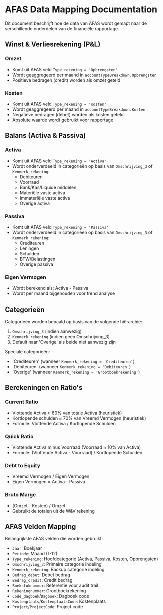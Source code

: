 # AFAS Data Mapping Documentation

Dit document beschrijft hoe de data van AFAS wordt gemapt naar de verschillende onderdelen van de financiële rapportage.

## Winst & Verliesrekening (P&L)

### Omzet
- Komt uit AFAS veld `Type_rekening = 'Opbrengsten'`
- Wordt geaggregeerd per maand in `accountTypeBreakdown.Opbrengsten`
- Positieve bedragen (credit) worden als omzet geteld

### Kosten
- Komt uit AFAS veld `Type_rekening = 'Kosten'`
- Wordt geaggregeerd per maand in `accountTypeBreakdown.Kosten`
- Negatieve bedragen (debet) worden als kosten geteld
- Absolute waarde wordt gebruikt voor rapportage

## Balans (Activa & Passiva)

### Activa
- Komt uit AFAS veld `Type_rekening = 'Activa'`
- Wordt onderverdeeld in categorieën op basis van `Omschrijving_3` of `Kenmerk_rekening`:
  - Debiteuren
  - Voorraad
  - Bank/Kas/Liquide middelen
  - Materiële vaste activa
  - Immateriële vaste activa
  - Overige activa

### Passiva
- Komt uit AFAS veld `Type_rekening = 'Passiva'`
- Wordt onderverdeeld in categorieën op basis van `Omschrijving_3` of `Kenmerk_rekening`:
  - Crediteuren
  - Leningen
  - Schulden
  - BTW/Belastingen
  - Overige passiva

### Eigen Vermogen
- Wordt berekend als: Activa - Passiva
- Wordt per maand bijgehouden voor trend analyse

## Categorieën

Categorieën worden bepaald op basis van de volgende hiërarchie:
1. `Omschrijving_3` (indien aanwezig)
2. `Kenmerk_rekening` (indien geen Omschrijving_3)
3. Default naar 'Overige' als beide niet aanwezig zijn

Speciale categorieën:
- 'Crediteuren' (wanneer `Kenmerk_rekening = 'Crediteuren'`)
- 'Debiteuren' (wanneer `Kenmerk_rekening = 'Debiteuren'`)
- 'Overige' (wanneer `Kenmerk_rekening = 'Grootboekrekening'`)

## Berekeningen en Ratio's

### Current Ratio
- Vlottende Activa ≈ 60% van totale Activa (heuristiek)
- Kortlopende schulden ≈ 70% van Vreemd Vermogen (heuristiek)
- Formule: Vlottende Activa / Kortlopende Schulden

### Quick Ratio
- Vlottende Activa minus Voorraad (Voorraad ≈ 10% van Activa)
- Formule: (Vlottende Activa - Voorraad) / Kortlopende Schulden

### Debt to Equity
- Vreemd Vermogen / Eigen Vermogen
- Eigen Vermogen = Activa - Passiva

### Bruto Marge
- (Omzet - Kosten) / Omzet
- Gebruikt de totalen uit de W&V rekening

## AFAS Velden Mapping

Belangrijkste AFAS velden die worden gebruikt:
- `Jaar`: Boekjaar
- `Periode`: Maand (1-12)
- `Type_rekening`: Hoofdcategorie (Activa, Passiva, Kosten, Opbrengsten)
- `Omschrijving_3`: Primaire categorie indeling
- `Kenmerk_rekening`: Backup categorie indeling
- `Bedrag_debet`: Debet bedrag
- `Bedrag_credit`: Credit bedrag
- `Boekstuknummer`: Referentie voor audit trail
- `Rekeningnummer`: Grootboekrekening
- `Code_dagboek`/`Dagboek`: Dagboek code
- `Kostenplaats`/`KostenplaatsCode`: Kostenplaats
- `Project`/`ProjectCode`: Project code
